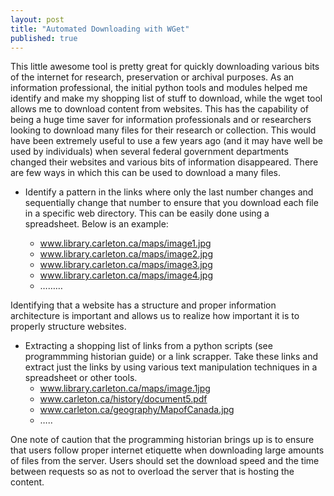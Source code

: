 ```yaml
---
layout: post
title: "Automated Downloading with WGet"
published: true
---
```



This little awesome tool is pretty great for quickly downloading various bits of the internet for research, preservation or archival purposes. As an information professional, the initial python tools and modules helped me identify and make my shopping list of stuff to download, while the wget tool allows me to download content from websites. This has the capability of being a huge time saver for information professionals and or researchers looking to download many files for their research or collection. This would have been extremely useful to use a few years ago (and it may have well be used by individuals) when several federal government departments changed their websites and various bits of information disappeared. There are few ways in which this can be used to download a many files.

* Identify a pattern in the links where only the last number changes and sequentially change that number to ensure that you download each file in a specific web directory. This can be easily done using a spreadsheet. Below is an example:

  * www.library.carleton.ca/maps/image1.jpg
  * www.library.carleton.ca/maps/image2.jpg
  * www.library.carleton.ca/maps/image3.jpg
  * www.library.carleton.ca/maps/image4.jpg
  * ………

Identifying that a website has a structure and proper information architecture is important and allows us to realize how important it is to properly structure websites.

* Extracting a shopping list of links from a python scripts (see programmming historian guide) or a link scrapper. Take these links and extract just the links by using various text manipulation techniques in a spreadsheet or other tools.
  * www.library.carleton.ca/maps/image.1jpg
  * www.carleton.ca/history/document5.pdf
  * www.carleton.ca/geography/MapofCanada.jpg
  * …..

One note of caution that the programming historian brings up is to ensure that users follow proper internet etiquette when downloading large amounts of files from the server. Users should set the download speed and the time between requests so as not to overload the server that is hosting the content.
